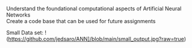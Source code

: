 Understand the foundational computational aspects of Artificial Neural Networks  
Create a code base that can be used for future assignments 

Small Data set:
!(https://github.com/jedsaro/ANN]/blob/main/small_output.jpg?raw=true)

